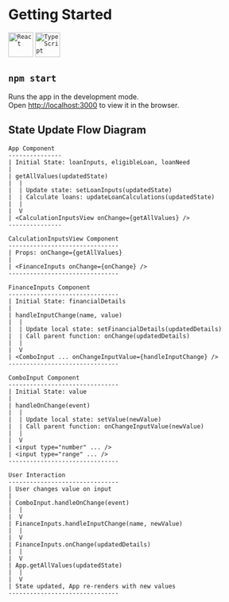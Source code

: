 # Getting Started

<div >
	<code><img width="50" src="https://user-images.githubusercontent.com/25181517/183897015-94a058a6-b86e-4e42-a37f-bf92061753e5.png" alt="React" title="React"/></code>
	<code><img width="50" src="https://user-images.githubusercontent.com/25181517/183890598-19a0ac2d-e88a-4005-a8df-1ee36782fde1.png" alt="TypeScript" title="TypeScript"/></code>
</div>


## `npm start`

Runs the app in the development mode.\
Open [http://localhost:3000](http://localhost:3000) to view it in the browser.


## State Update Flow Diagram
```
App Component
---------------
| Initial State: loanInputs, eligibleLoan, loanNeed
| 
| getAllValues(updatedState)
|  |
|  | Update state: setLoanInputs(updatedState)
|  | Calculate loans: updateLoanCalculations(updatedState)
|  |
|  V
| <CalculationInputsView onChange={getAllValues} />
---------------

CalculationInputsView Component
-------------------------------
| Props: onChange={getAllValues}
| 
| <FinanceInputs onChange={onChange} />
-------------------------------

FinanceInputs Component
-------------------------------
| Initial State: financialDetails
| 
| handleInputChange(name, value)
|  |
|  | Update local state: setFinancialDetails(updatedDetails)
|  | Call parent function: onChange(updatedDetails)
|  |
|  V
| <ComboInput ... onChangeInputValue={handleInputChange} />
-------------------------------

ComboInput Component
-------------------------------
| Initial State: value
| 
| handleOnChange(event)
|  |
|  | Update local state: setValue(newValue)
|  | Call parent function: onChangeInputValue(newValue)
|  |
|  V
| <input type="number" ... />
| <input type="range" ... />
-------------------------------

User Interaction
-------------------------------
| User changes value on input
| 
| ComboInput.handleOnChange(event)
|  |
|  V
| FinanceInputs.handleInputChange(name, newValue)
|  |
|  V
| FinanceInputs.onChange(updatedDetails)
|  |
|  V
| App.getAllValues(updatedState)
|  |
|  V
| State updated, App re-renders with new values
-------------------------------
````